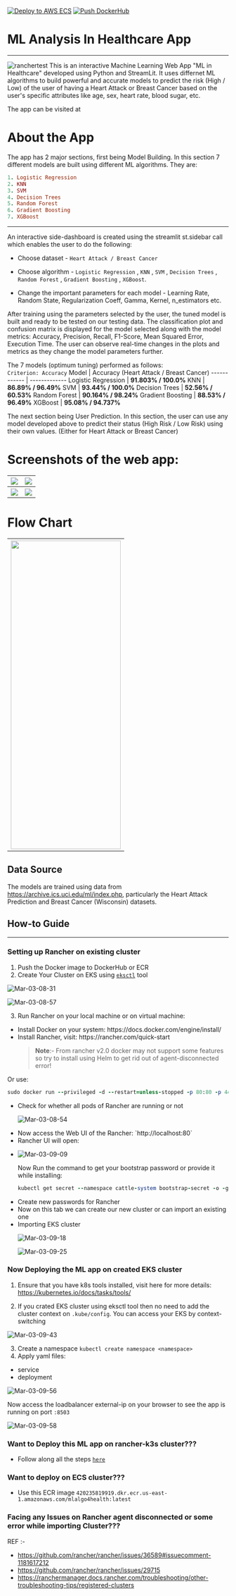 [![Deploy to AWS ECS](https://github.com/bishal7679/Rancher-MLalgo4Health/actions/workflows/aws.yml/badge.svg?branch=main)](https://github.com/bishal7679/Rancher-MLalgo4Health/actions/workflows/aws.yml/badge.svg?branch=main)
[![Push DockerHub](https://github.com/bishal7679/Rancher-MLalgo4Health/actions/workflows/docker-publish.yml/badge.svg?branch=main)](https://github.com/bishal7679/Rancher-MLalgo4Health/actions/workflows/docker-publish.yml/badge.svg?branch=main)

# ML Analysis In Healthcare App
---

![ranchertest](https://user-images.githubusercontent.com/70086051/224877287-efc89d4b-edd6-41c3-a897-b13a290ea83b.png)
This is an interactive Machine Learning Web App "ML in Healthcare" developed using Python and StreamLit. It uses differnet ML algorithms to build powerful and accurate models to predict the risk (High / Low) of the user of having a Heart Attack or Breast Cancer based on the user's specific attributes like age, sex, heart rate, blood sugar, etc.

The app can be visited at 

# About the App
The app has 2 major sections, first being Model Building.
In this section 7 different models are built using different ML algorithms. They are:
```ruby
1. Logistic Regression 
2. KNN
3. SVM 
4. Decision Trees 
5. Random Forest 
6. Gradient Boosting 
7. XGBoost
```
---  
An interactive side-dashboard is created using the streamlit st.sidebar call which enables the user to do the following:

- Choose dataset - `Heart Attack / Breast Cancer`

- Choose algorithm - `Logistic Regression` , `KNN` , `SVM` , `Decision Trees` , `Random Forest` , `Gradient Boosting` , `XGBoost`.

- Change the important parameters for each model - Learning Rate, Random State, Regularization Coeff, Gamma, Kernel, n_estimators etc.

After training using the parameters selected by the user, the tuned model is built and ready to be tested on our testing data. The classification plot and confusion matrix is displayed for the model selected along with the model metrics: Accuracy, Precision, Recall, F1-Score, Mean Squared Error, Execution Time. The user can observe real-time changes in the plots and metrics as they change the model parameters further.

The 7 models (optimum tuning) performed as follows: <br>
`Criterion: Accuracy`
Model | Accuracy (Heart Attack / Breast Cancer)
------------ | -------------
Logistic Regression | **91.803% / 100.0%**
KNN | **86.89% / 96.49%**
SVM | **93.44% / 100.0%**
Decision Trees | **52.56% / 60.53%**
Random Forest | **90.164% / 98.24%**
Gradient Boosting | **88.53% / 96.49%**
XGBoost | **95.08% / 94.737%**

The next section being User Prediction.
In this section, the user can use any model developed above to predict their status (High Risk / Low Risk) using their own values. (Either for Heart Attack or Breast Cancer)

# Screenshots of the web app:

<table style="width:100%">
  <tr>
    <th><img src="Results/Section 1 - Model.PNG" /></th>
    <th><img src="Results/Section 2 - User (1).PNG" /></th>
  </tr>
  <tr>
    <th><img src="Results/Section 2 - User (3).PNG" /></th>
    <th><img src="Results/Home.PNG" /></th>
  </tr>
 </table>
 
 
 # Flow Chart
 
 <table style="width:100%" align="center">
  <tr>
    <th><img src="Results/flow.png"height=700 width=250/></th>
  </tr>
 </table>

## Data Source

The models are trained using data from https://archive.ics.uci.edu/ml/index.php, particularly the Heart Attack Prediction and Breast Cancer (Wisconsin) datasets.

## How-to Guide
---
### Setting up Rancher on existing cluster

1. Push the Docker image to DockerHub or ECR
2. Create Your Cluster on EKS using [`eksctl`](https://github.com/weaveworks/eksctl) tool



![Mar-03-08-31](https://user-images.githubusercontent.com/70086051/224882312-a5dee298-f0e5-4e54-b71f-93d1ff06cda6.png)

![Mar-03-08-57](https://user-images.githubusercontent.com/70086051/224885951-d5916a80-69be-49a4-a9de-2105490c207c.png)


3. Run Rancher on your local machine or on virtual machine:
<ul>
  <li>Install Docker on your system: https://docs.docker.com/engine/install/</li>
  <li>Install Rancher, visit: https://rancher.com/quick-start</li>
  
  > **Note**:- From rancher v2.0 docker may not support some features so try to install using Helm to get rid out of agent-disconnected error!
</ul>

Or use:
```ruby
sudo docker run --privileged -d --restart=unless-stopped -p 80:80 -p 443:443 rancher/rancher:latest
```

<ul>
  <li>Check for whether all pods of Rancher are running or not</li>
  
  ![Mar-03-08-54](https://user-images.githubusercontent.com/70086051/224885437-424356e9-b6e1-4632-aa33-a61a466c9d4d.png)
  
  <li>Now access the Web UI of the Rancher: `http://localhost:80`</li>
  <li>Rancher UI will open: <li>
  
  ![Mar-03-09-09](https://user-images.githubusercontent.com/70086051/224887585-d7e12fb2-d48d-4fd7-8bc7-aceccce269de.png)
  
  Now Run the command to get your bootstrap password or provide it while installing: 
  ```ruby
  kubectl get secret --namespace cattle-system bootstrap-secret -o -go-template='{{.data.bootstrapPassword | base64decode}}{{"\n"}}'
  ```
  
  <li>Create new passwords for Rancher</li>
  <li>Now on this tab we can create our new cluster or can import an existing one</li>
  <li>Importing EKS cluster</li>
  
  ![Mar-03-09-18](https://user-images.githubusercontent.com/70086051/224888776-e5a6b334-dc68-4e1c-9982-06f37f1e1240.png)
  
  ![Mar-03-09-25](https://user-images.githubusercontent.com/70086051/224889496-6b525055-dba1-4c92-9ae7-dc2bbea83448.png)

  </ul>
  
### Now Deploying the ML app on created EKS cluster

1. Ensure that you have k8s tools installed, visit here for more details: https://kubernetes.io/docs/tasks/tools/ 

2. If you crated EKS cluster using eksctl tool then no need to add the cluster context on `.kube/config`. You can access your EKS by context-switching

  ![Mar-03-09-43](https://user-images.githubusercontent.com/70086051/224891550-067190d1-e2f4-4e60-9d90-f0baf0d8d498.png)



3. Create a namespace `kubectl create namespace <namespace>`
5. Apply yaml files: 
<ul>
  <li>service</li>
  <li>deployment</li>
  
</ul>

![Mar-03-09-56](https://user-images.githubusercontent.com/70086051/224893237-18b30c85-7e36-424d-90bd-be3b703672f0.png)

Now access the loadbalancer external-ip on your browser to see the app is running on port `:8503`

![Mar-03-09-58](https://user-images.githubusercontent.com/70086051/224893816-452c407d-3637-4f77-a230-c9eac8835e84.png)

### Want to Deploy this ML app on rancher-k3s cluster???

- Follow along all the steps [`here`](https://github.com/bishal7679/Rancher-k3s)

### Want to deploy on ECS cluster???

- Use this ECR image `420235819919.dkr.ecr.us-east-1.amazonaws.com/mlalgo4health:latest`

### Facing any Issues on Rancher agent disconnected or some error while importing Cluster???
REF :- 
- https://github.com/rancher/rancher/issues/36589#issuecomment-1181617212
- https://github.com/rancher/rancher/issues/29715
- https://ranchermanager.docs.rancher.com/troubleshooting/other-troubleshooting-tips/registered-clusters



